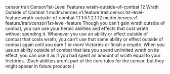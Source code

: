 <ability>
  <metadata>
    <class>censor</class>
    <feature_type>trait</feature_type>
    <file_dpath>Censor/1st-Level Features</file_dpath>
    <item_id>wrath-outside-of-combat</item_id>
    <item_index>12</item_index>
    <item_name>Wrath Outside of Combat</item_name>
    <level>1</level>
    <scc>mcdm.heroes.v1:feature.trait.censor.1st-level-feature:wrath-outside-of-combat</scc>
    <scdc>1.1.1:5.1.2.1:12</scdc>
    <source>mcdm.heroes.v1</source>
    <type>feature/trait/censor/1st-level-feature</type>
  </metadata>
  <effects>
    <effect type="mundane">Though you can&apos;t gain wrath outside of combat, you can use your heroic abilities and effects that cost wrath without spending it. Whenever you use an ability or effect outside of combat that costs wrath, you can&apos;t use that same ability or effect outside of combat again until you earn 1 or more Victories or finish a respite.
When you use an ability outside of combat that lets you spend unlimited wrath on its effect, you can use it as if you had spent an amount of wrath equal to your Victories. (Such abilities aren&apos;t part of the core rules for the censor, but they might appear in future products.)</effect>
  </effects>
</ability>
